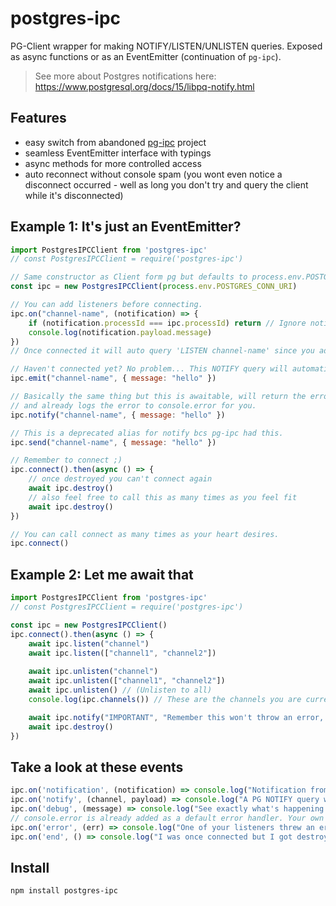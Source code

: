 # postgres-ipc
PG-Client wrapper for making NOTIFY/LISTEN/UNLISTEN queries. Exposed as async functions or as an EventEmitter (continuation of `pg-ipc`).
> See more about Postgres notifications here: https://www.postgresql.org/docs/15/libpq-notify.html

## Features
- easy switch from abandoned [pg-ipc](https://github.com/emilbayes/pg-ipc) project
- seamless EventEmitter interface with typings
- async methods for more controlled access
- auto reconnect without console spam (you wont even notice a disconnect occurred - well as long you don't try and query the client while it's disconnected)

## Example 1: It's just an EventEmitter?
```js
import PostgresIPCClient from 'postgres-ipc'
// const PostgresIPCClient = require('postgres-ipc')

// Same constructor as Client form pg but defaults to process.env.POSTGRES_CONN_URI
const ipc = new PostgresIPCClient(process.env.POSTGRES_CONN_URI)

// You can add listeners before connecting.
ipc.on("channel-name", (notification) => {
    if (notification.processId === ipc.processId) return // Ignore notifications sent by this client like this.
    console.log(notification.payload.message)
})
// Once connected it will auto query 'LISTEN channel-name' since you added this listener here.

// Haven't connected yet? No problem... This NOTIFY query will automatically be sent once you connect.
ipc.emit("channel-name", { message: "hello" })

// Basically the same thing but this is awaitable, will return the error (not throw it) 
// and already logs the error to console.error for you.
ipc.notify("channel-name", { message: "hello" })

// This is a deprecated alias for notify bcs pg-ipc had this.
ipc.send("channel-name", { message: "hello" })

// Remember to connect ;)
ipc.connect().then(async () => {
    // once destroyed you can't connect again
    await ipc.destroy()
    // also feel free to call this as many times as you feel fit
    await ipc.destroy()
})

// You can call connect as many times as your heart desires.
ipc.connect() 
```

## Example 2: Let me await that
```js
import PostgresIPCClient from 'postgres-ipc'
// const PostgresIPCClient = require('postgres-ipc')

const ipc = new PostgresIPCClient()
ipc.connect().then(async () => {
    await ipc.listen("channel")
    await ipc.listen(["channel1", "channel2"])
    
    await ipc.unlisten("channel")
    await ipc.unlisten(["channel1", "channel2"])
    await ipc.unlisten() // (Unlisten to all)
    console.log(ipc.channels()) // These are the channels you are currently listening for.

    await ipc.notify("IMPORTANT", "Remember this won't throw an error, it will return an error that has already been logged.")
    await ipc.destroy()
})
```

## Take a look at these events
```js
ipc.on('notification', (notification) => console.log("Notification from any channel!", notification))
ipc.on('notify', (channel, payload) => console.log("A PG NOTIFY query was successfully made!", channel, payload))
ipc.on('debug', (message) => console.log("See exactly what's happening:", message))
// console.error is already added as a default error handler. Your own listener will overwrite it though.
ipc.on('error', (err) => console.log("One of your listeners threw an error:", err))
ipc.on('end', () => console.log("I was once connected but I got destroyed :("))
```

## Install
``` npm install postgres-ipc ```